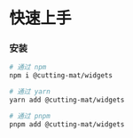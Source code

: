 # 快速上手

### 安装

```bash
# 通过 npm
npm i @cutting-mat/widgets

# 通过 yarn
yarn add @cutting-mat/widgets

# 通过 pnpm
pnpm add @cutting-mat/widgets
```
